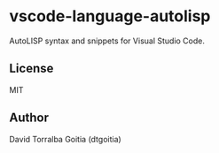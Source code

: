 # vscode-language-autolisp

AutoLISP syntax and snippets for Visual Studio Code.

## License

MIT

## Author

David Torralba Goitia (dtgoitia)
